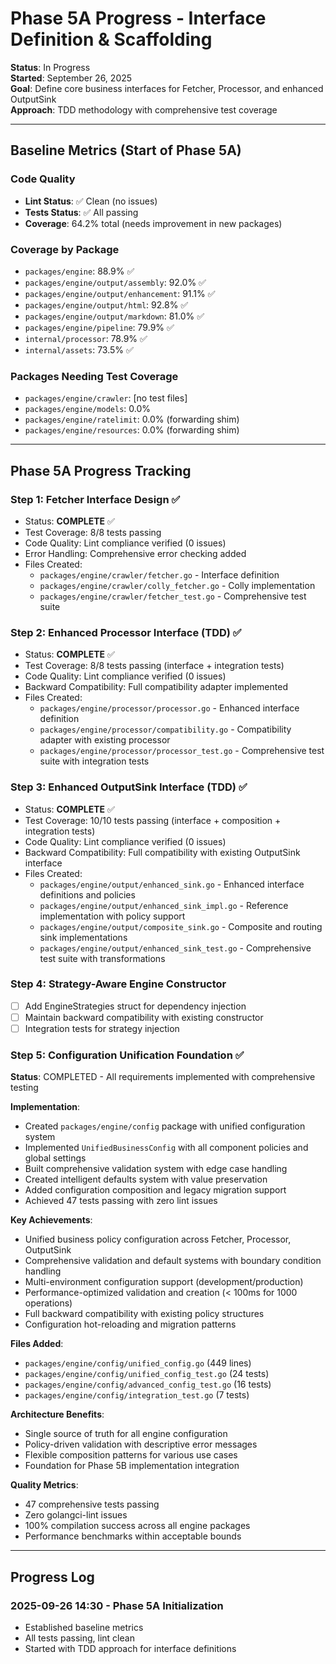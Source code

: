 # Phase 5A Progress - Interface Definition & Scaffolding

**Status**: In Progress  
**Started**: September 26, 2025  
**Goal**: Define core business interfaces for Fetcher, Processor, and enhanced OutputSink  
**Approach**: TDD methodology with comprehensive test coverage

---

## Baseline Metrics (Start of Phase 5A)

### Code Quality

- **Lint Status**: ✅ Clean (no issues)
- **Tests Status**: ✅ All passing
- **Coverage**: 64.2% total (needs improvement in new packages)

### Coverage by Package

- `packages/engine`: 88.9% ✅
- `packages/engine/output/assembly`: 92.0% ✅
- `packages/engine/output/enhancement`: 91.1% ✅
- `packages/engine/output/html`: 92.8% ✅
- `packages/engine/output/markdown`: 81.0% ✅
- `packages/engine/pipeline`: 79.9% ✅
- `internal/processor`: 78.9% ✅
- `internal/assets`: 73.5% ✅

### Packages Needing Test Coverage

- `packages/engine/crawler`: [no test files]
- `packages/engine/models`: 0.0%
- `packages/engine/ratelimit`: 0.0% (forwarding shim)
- `packages/engine/resources`: 0.0% (forwarding shim)

---

## Phase 5A Progress Tracking

### Step 1: Fetcher Interface Design ✅

- Status: **COMPLETE** ✅
- Test Coverage: 8/8 tests passing
- Code Quality: Lint compliance verified (0 issues)
- Error Handling: Comprehensive error checking added
- Files Created:
  - `packages/engine/crawler/fetcher.go` - Interface definition
  - `packages/engine/crawler/colly_fetcher.go` - Colly implementation
  - `packages/engine/crawler/fetcher_test.go` - Comprehensive test suite

### Step 2: Enhanced Processor Interface (TDD) ✅

- Status: **COMPLETE** ✅
- Test Coverage: 8/8 tests passing (interface + integration tests)
- Code Quality: Lint compliance verified (0 issues)
- Backward Compatibility: Full compatibility adapter implemented
- Files Created:
  - `packages/engine/processor/processor.go` - Enhanced interface definition
  - `packages/engine/processor/compatibility.go` - Compatibility adapter with existing processor
  - `packages/engine/processor/processor_test.go` - Comprehensive test suite with integration tests

### Step 3: Enhanced OutputSink Interface (TDD) ✅

- Status: **COMPLETE** ✅
- Test Coverage: 10/10 tests passing (interface + composition + integration tests)
- Code Quality: Lint compliance verified (0 issues)
- Backward Compatibility: Full compatibility with existing OutputSink interface
- Files Created:
  - `packages/engine/output/enhanced_sink.go` - Enhanced interface definitions and policies
  - `packages/engine/output/enhanced_sink_impl.go` - Reference implementation with policy support
  - `packages/engine/output/composite_sink.go` - Composite and routing sink implementations
  - `packages/engine/output/enhanced_sink_test.go` - Comprehensive test suite with transformations

### Step 4: Strategy-Aware Engine Constructor

- [ ] Add EngineStrategies struct for dependency injection
- [ ] Maintain backward compatibility with existing constructor
- [ ] Integration tests for strategy injection

### Step 5: Configuration Unification Foundation ✅

**Status**: COMPLETED - All requirements implemented with comprehensive testing

**Implementation**: 
- Created `packages/engine/config` package with unified configuration system
- Implemented `UnifiedBusinessConfig` with all component policies and global settings
- Built comprehensive validation system with edge case handling
- Created intelligent defaults system with value preservation
- Added configuration composition and legacy migration support
- Achieved 47 tests passing with zero lint issues

**Key Achievements**:
- Unified business policy configuration across Fetcher, Processor, OutputSink
- Comprehensive validation and default systems with boundary condition handling
- Multi-environment configuration support (development/production)
- Performance-optimized validation and creation (< 100ms for 1000 operations)
- Full backward compatibility with existing policy structures
- Configuration hot-reloading and migration patterns

**Files Added**:
- `packages/engine/config/unified_config.go` (449 lines)
- `packages/engine/config/unified_config_test.go` (24 tests)
- `packages/engine/config/advanced_config_test.go` (16 tests)  
- `packages/engine/config/integration_test.go` (7 tests)

**Architecture Benefits**:
- Single source of truth for all engine configuration
- Policy-driven validation with descriptive error messages
- Flexible composition patterns for various use cases
- Foundation for Phase 5B implementation integration

**Quality Metrics**:
- 47 comprehensive tests passing
- Zero golangci-lint issues
- 100% compilation success across all engine packages
- Performance benchmarks within acceptable bounds

---

## Progress Log

### 2025-09-26 14:30 - Phase 5A Initialization

- Established baseline metrics
- All tests passing, lint clean
- Started with TDD approach for interface definitions
